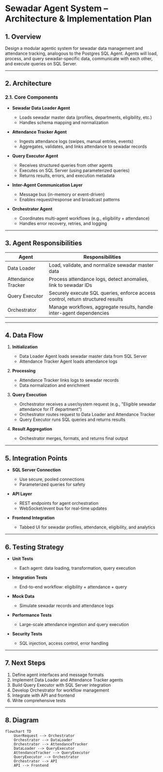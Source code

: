 # Sewadar Agent System – Architecture & Implementation Plan

## 1. Overview

Design a modular agentic system for sewadar data management and attendance tracking, analogous to the Postgres SQL Agent. Agents will load, process, and query sewadar-specific data, communicate with each other, and execute queries on SQL Server.

---

## 2. Architecture

### 2.1. Core Components

- **Sewadar Data Loader Agent**
  - Loads sewadar master data (profiles, departments, eligibility, etc.)
  - Handles schema mapping and normalization

- **Attendance Tracker Agent**
  - Ingests attendance logs (swipes, manual entries, events)
  - Aggregates, validates, and links attendance to sewadar records

- **Query Executor Agent**
  - Receives structured queries from other agents
  - Executes on SQL Server (using parameterized queries)
  - Returns results, errors, and execution metadata

- **Inter-Agent Communication Layer**
  - Message bus (in-memory or event-driven)
  - Enables request/response and broadcast patterns

- **Orchestrator Agent**
  - Coordinates multi-agent workflows (e.g., eligibility + attendance)
  - Handles error recovery, retries, and logging

---

## 3. Agent Responsibilities

| Agent                | Responsibilities                                                                 |
|----------------------|----------------------------------------------------------------------------------|
| Data Loader          | Load, validate, and normalize sewadar master data                                |
| Attendance Tracker   | Process attendance logs, detect anomalies, link to sewadar IDs                   |
| Query Executor       | Securely execute SQL queries, enforce access control, return structured results  |
| Orchestrator         | Manage workflows, aggregate results, handle inter-agent dependencies             |

---

## 4. Data Flow

1. **Initialization**
   - Data Loader Agent loads sewadar master data from SQL Server
   - Attendance Tracker Agent loads attendance logs

2. **Processing**
   - Attendance Tracker links logs to sewadar records
   - Data normalization and enrichment

3. **Query Execution**
   - Orchestrator receives a user/system request (e.g., "Eligible sewadar attendance for IT department")
   - Orchestrator routes request to Data Loader and Attendance Tracker
   - Query Executor runs SQL queries and returns results

4. **Result Aggregation**
   - Orchestrator merges, formats, and returns final output

---

## 5. Integration Points

- **SQL Server Connection**
  - Use secure, pooled connections
  - Parameterized queries for safety

- **API Layer**
  - REST endpoints for agent orchestration
  - WebSocket/event bus for real-time updates

- **Frontend Integration**
  - Tabbed UI for sewadar profiles, attendance, eligibility, and analytics

---

## 6. Testing Strategy

- **Unit Tests**
  - Each agent: data loading, transformation, query execution

- **Integration Tests**
  - End-to-end workflow: eligibility + attendance + query

- **Mock Data**
  - Simulate sewadar records and attendance logs

- **Performance Tests**
  - Large-scale attendance ingestion and query execution

- **Security Tests**
  - SQL injection, access control, error handling

---

## 7. Next Steps

1. Define agent interfaces and message formats
2. Implement Data Loader and Attendance Tracker agents
3. Build Query Executor with SQL Server integration
4. Develop Orchestrator for workflow management
5. Integrate with API and frontend
6. Write comprehensive tests

---

## 8. Diagram

```mermaid
flowchart TD
    UserRequest --> Orchestrator
    Orchestrator --> DataLoader
    Orchestrator --> AttendanceTracker
    DataLoader --> QueryExecutor
    AttendanceTracker --> QueryExecutor
    QueryExecutor --> Orchestrator
    Orchestrator --> API
    API --> Frontend
```
